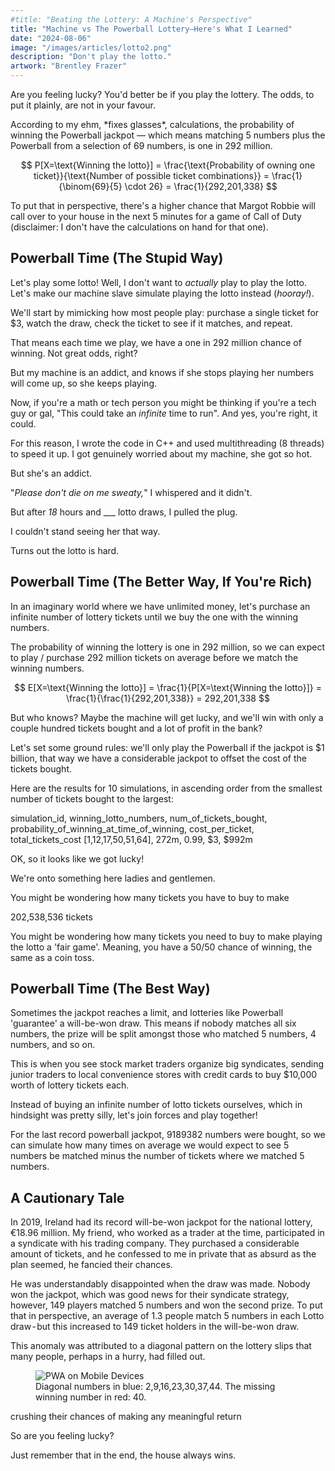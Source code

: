 ```yaml
---
#title: "Beating the Lottery: A Machine's Perspective"
title: "Machine vs The Powerball Lottery—Here's What I Learned"
date: "2024-08-06"
image: "/images/articles/lotto2.png"
description: "Don't play the lotto."
artwork: "Brentley Frazer"
---
```


Are you feeling lucky? You'd better be if you play the lottery. The odds, to put it plainly, are not in your favour.

According to my ehm, \*fixes glasses\*, calculations, the probability of winning the Powerball jackpot — which means matching 5 numbers plus the Powerball from a selection of 69 numbers, is one in 292 million.

$$
P[X=\text{Winning the lotto}] = \frac{\text{Probability of owning one ticket}}{\text{Number of possible ticket combinations}} = \frac{1}{\binom{69}{5} \cdot 26} = \frac{1}{292,201,338}
$$

To put that in perspective, there's a higher chance that Margot Robbie will call over to your house in the next 5 minutes for a game of Call of Duty (disclaimer: I don't have the calculations on hand for that one).

## Powerball Time (The Stupid Way)

Let's play some lotto! Well, I don't want to _actually_ play to play the lotto. Let's make our machine slave simulate playing the lotto instead (_hooray!_).

We'll start by mimicking how most people play: purchase a single ticket for $3, watch the draw, check the ticket to see if it matches, and repeat.


That means each time we play, we have a one in 292 million chance of winning. Not great odds, right?

But my machine is an addict, and knows if she stops playing her numbers will come up, so she keeps playing.

Now, if you're a math or tech person you might be thinking if you're a tech guy or gal, "This could take an _infinite_ time to run". And yes, you're right, it could. 

For this reason, I wrote the code in C++ and used multithreading (8 threads) to speed it up. I got genuinely worried about my machine, she got so hot.

But she's an addict.

"_Please don't die on me sweaty,_" I whispered and it didn't.

But after _18_ hours and ___ lotto draws, I pulled the plug.

I couldn't stand seeing her that way.

Turns out the lotto is hard.

## Powerball Time (The Better Way, If You're Rich)

In an imaginary world where we have unlimited money, let's purchase an infinite number of lottery tickets until we buy the one with the winning numbers.

The probability of winning the lottery is one in 292 million, so we can expect to play / purchase 292 million tickets on average before we match the winning numbers.

$$
E[X=\text{Winning the lotto}] = \frac{1}{P[X=\text{Winning the lotto}]} = \frac{1}{\frac{1}{292,201,338}} = 292,201,338
$$


But who knows? Maybe the machine will get lucky, and we'll win with only a couple hundred tickets bought and a lot of profit in the bank?

Let's set some ground rules: we'll only play the Powerball if the jackpot is $1 billion, that way we have a considerable jackpot to offset the cost of the tickets bought.

Here are the results for 10 simulations, in ascending order from the smallest number of tickets bought to the largest:

simulation_id, winning_lotto_numbers, num_of_tickets_bought, probability_of_winning_at_time_of_winning, cost_per_ticket, total_tickets_cost
[1,12,17,50,51,64], 272m, 0.99, $3, $992m

OK, so it looks like we got lucky!

We're onto something here ladies and gentlemen.

You might be wondering how many tickets you have to buy to make

202,538,536 tickets

You might be wondering how many tickets you need to buy to make playing the lotto a 'fair game'. Meaning, you have a 50/50 chance of winning, the same as a coin toss.

## Powerball Time (The Best Way)

Sometimes the jackpot reaches a limit, and lotteries like Powerball 'guarantee' a will-be-won draw. This means if nobody matches all six numbers, the prize will be split amongst those who matched 5 numbers, 4 numbers, and so on.

This is when you see stock market traders organize big syndicates, sending junior traders to local convenience stores with credit cards to buy $10,000 worth of lottery tickets each.

Instead of buying an infinite number of lotto tickets ourselves, which in hindsight was pretty silly, let's join forces and play together!

For the last record powerball jackpot, 9189382 numbers were bought, so we can simulate how many times on average we would expect to see 5 numbers be matched minus the number of tickets where we matched 5 numbers.

## A Cautionary Tale

In 2019, Ireland had its record will-be-won jackpot for the national lottery, €18.96 million. My friend, who worked as a trader at the time, participated in a syndicate with his trading company. They purchased a considerable amount of tickets, and he confessed to me in private that as absurd as the plan seemed, he fancied their chances.

He was understandably disappointed when the draw was made. Nobody won the jackpot, which was good news for their syndicate strategy, however, 149 players matched 5 numbers and won the second prize. To put that in perspective, an average of 1.3 people match 5 numbers in each Lotto draw - but this increased to 149 ticket holders in the will-be-won draw.

This anomaly was attributed to a diagonal pattern on the lottery slips that many people, perhaps in a hurry, had filled out.

<figure>
  <img src="https://patrickprunty.com/images/articles/draw.png" alt="PWA on Mobile Devices">
  <figcaption>Diagonal numbers in blue: 2,9,16,23,30,37,44. The missing winning number in red: 40.</figcaption>
</figure>

crushing their chances of making any meaningful return

So are you feeling lucky?

Just remember that in the end, the house always wins.
